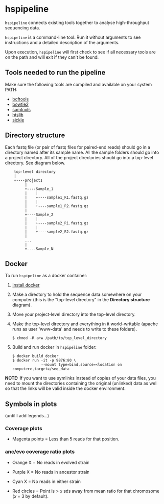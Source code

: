 # hspipeline
`hspipeline` connects existing tools together to analyse high-throughput sequencing data.

`hspipeline` is a command-line tool. Run it without arguments to see instructions and a detailed description of the arguments. 

Upon execution, `hspipeline` will first check to see if all necessary tools are on the path and will exit if they can't be found.

## Tools needed to run the pipeline

Make sure the following tools are compiled and available on your system PATH:

* [bcftools](https://github.com/samtools/bcftools)
* [bowtie2](https://github.com/BenLangmead/bowtie2)
* [samtools](https://github.com/samtools/samtools)
* [htslib](https://github.com/samtools/htslib)
* [sickle](https://github.com/najoshi/sickle)

## Directory structure
Each fastq file (or pair of fastq files for paired-end reads) should go in a directory named after its sample name. All the sample folders should go into a project directory. All of the project directories should go into a top-level directory. See diagram below.

```
    top-level directory
    |
    +----project1
         |
         +----Sample_1
         |    |
         |    +----sample1_R1.fastq.gz
         |    |
         |    +----sample1_R2.fastq.gz
         |
         +----Sample_2  
         |    |
         |    +----sample2_R1.fastq.gz
         |    |
         |    +----sample2_R2.fastq.gz
         |
         ...
         |
         +----Sample_N
```

## Docker
To run `hspipeline` as a docker container:

1. [Install docker](https://www.docker.com/products/docker-desktop)

2. Make a directory to hold the sequence data somewhere on your computer (this is the "top-level directory" in the **Directory structure** diagram).

3. Move your project-level directory into the top-level directory.

3. Make the top-level directory and everything in it world-writable (apache runs as user 'www-data' and needs to write to these folders).

       $ chmod -R a+w /path/to/top_level_directory

4. Build and run docker in `hspipeline` folder:

       $ docker build docker
       $ docker run -it -p 9876:80 \
                    --mount type=bind,source=<location on computer>,target=/seq_data

**NOTE:** If you want to use symlinks instead of copies of your data files, you need to mount the directories containing the original (unlinked) data as well so that the links will be valid inside the docker environment.


## Symbols in plots
(until I add legends...)

### Coverage plots
* Magenta points = Less than 5 reads for that position.

### anc/evo coverage ratio plots
* Orange X = No reads in evolved strain
* Purple X = No reads in ancestor strain
* Cyan X = No reads in either strain

* Red circles = Point is > *x* sds away from mean ratio for that chromosome (*x* = 3 by default).
